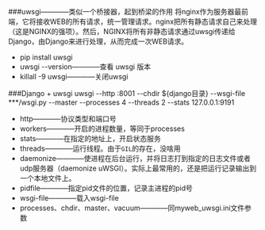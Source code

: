 ###uwsgi————类似一个桥接器，起到桥梁的作用
将nginx作为服务器最前端，它将接收WEB的所有请求，统一管理请求。nginx把所有静态请求自己来处理（这是NGINX的强项）。然后，NGINX将所有非静态请求通过uwsgi传递给Django，由Django来进行处理，从而完成一次WEB请求。

- pip install uwsgi
- uwsgi --version————查看 uwsgi 版本
- killall -9 uwsgi————关闭uwsgi

###Django + uwsgi
uwsgi --http :8001 --chdir ${django目录} --wsgi-file ***/wsgi.py --master --processes 4 --threads 2 --stats 127.0.0.1:9191

- http————协议类型和端口号
- workers————开启的进程数量，等同于processes
- stats————在指定的地址上，开启状态服务
- threads————运行线程。由于`GIL`的存在，没啥用
- daemonize————使进程在后台运行，并将日志打到指定的日志文件或者udp服务器（daemonize uWSGI）。实际上最常用的，还是把运行记录输出到一个本地文件上。
- pidfile————指定pid文件的位置，记录主进程的pid号
- wsgi-file————载入wsgi-file
- processes、chdir、master、vacuum————同myweb_uwsgi.ini文件参数